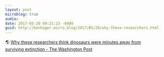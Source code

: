 ```yaml
---
layout: post
microblog: true
audio: 
date: 2017-05-20 09:21:23 -0400
guid: http://benhager.micro.blog/2017/05/20/why-these-researchers.html
---
```

🌎 [Why these researchers think dinosaurs were minutes away from surviving extinction - The Washington Post](https://www.washingtonpost.com/news/speaking-of-science/wp/2017/05/18/why-these-researchers-think-dinosaurs-were-minutes-away-from-surviving-extinction/)
